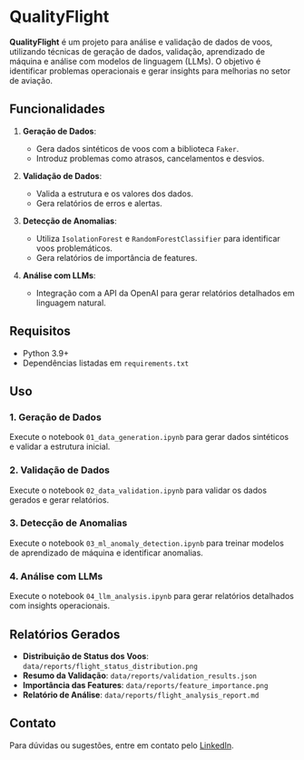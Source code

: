 # QualityFlight


**QualityFlight** é um projeto para análise e validação de dados de voos, utilizando técnicas de geração de dados, validação, aprendizado de máquina e análise com modelos de linguagem (LLMs). O objetivo é identificar problemas operacionais e gerar insights para melhorias no setor de aviação.


## Funcionalidades

1. **Geração de Dados**:
   - Gera dados sintéticos de voos com a biblioteca `Faker`.
   - Introduz problemas como atrasos, cancelamentos e desvios.

2. **Validação de Dados**:
   - Valida a estrutura e os valores dos dados.
   - Gera relatórios de erros e alertas.

3. **Detecção de Anomalias**:
   - Utiliza `IsolationForest` e `RandomForestClassifier` para identificar voos problemáticos.
   - Gera relatórios de importância de features.

4. **Análise com LLMs**:
   - Integração com a API da OpenAI para gerar relatórios detalhados em linguagem natural.



## Requisitos

- Python 3.9+
- Dependências listadas em `requirements.txt`



## Uso

### 1. Geração de Dados
Execute o notebook `01_data_generation.ipynb` para gerar dados sintéticos e validar a estrutura inicial.

### 2. Validação de Dados
Execute o notebook `02_data_validation.ipynb` para validar os dados gerados e gerar relatórios.

### 3. Detecção de Anomalias
Execute o notebook `03_ml_anomaly_detection.ipynb` para treinar modelos de aprendizado de máquina e identificar anomalias.

### 4. Análise com LLMs
Execute o notebook `04_llm_analysis.ipynb` para gerar relatórios detalhados com insights operacionais.



## Relatórios Gerados

- **Distribuição de Status dos Voos**: `data/reports/flight_status_distribution.png`
- **Resumo da Validação**: `data/reports/validation_results.json`
- **Importância das Features**: `data/reports/feature_importance.png`
- **Relatório de Análise**: `data/reports/flight_analysis_report.md`


## Contato

Para dúvidas ou sugestões, entre em contato pelo [LinkedIn](https://www.linkedin.com/in/fcrispcoach/).
